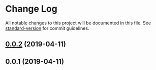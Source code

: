 # Change Log

All notable changes to this project will be documented in this file. See [standard-version](https://github.com/conventional-changelog/standard-version) for commit guidelines.

<a name="0.0.2"></a>
## [0.0.2](https://github.com/felixdenoix/compare/v0.0.1...v0.0.2) (2019-04-11)



<a name="0.0.1"></a>
## 0.0.1 (2019-04-11)
